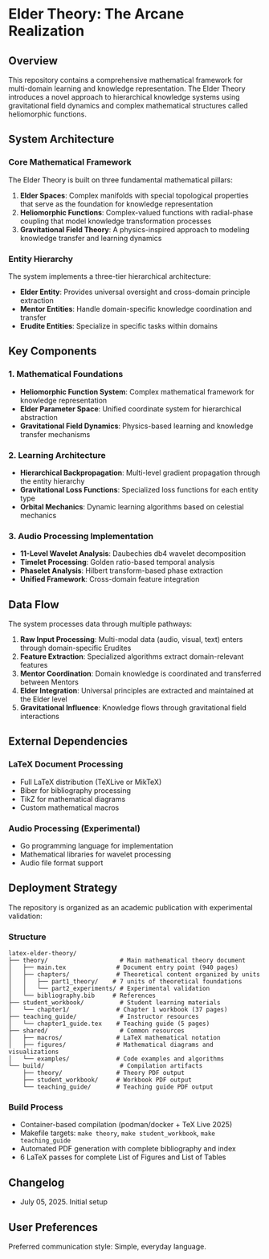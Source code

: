 # Elder Theory: The Arcane Realization

## Overview

This repository contains a comprehensive mathematical framework for multi-domain learning and knowledge representation. The Elder Theory introduces a novel approach to hierarchical knowledge systems using gravitational field dynamics and complex mathematical structures called heliomorphic functions.

## System Architecture

### Core Mathematical Framework

The Elder Theory is built on three fundamental mathematical pillars:

1. **Elder Spaces**: Complex manifolds with special topological properties that serve as the foundation for knowledge representation
2. **Heliomorphic Functions**: Complex-valued functions with radial-phase coupling that model knowledge transformation processes
3. **Gravitational Field Theory**: A physics-inspired approach to modeling knowledge transfer and learning dynamics

### Entity Hierarchy

The system implements a three-tier hierarchical architecture:

- **Elder Entity**: Provides universal oversight and cross-domain principle extraction
- **Mentor Entities**: Handle domain-specific knowledge coordination and transfer
- **Erudite Entities**: Specialize in specific tasks within domains

## Key Components

### 1. Mathematical Foundations
- **Heliomorphic Function System**: Complex mathematical framework for knowledge representation
- **Elder Parameter Space**: Unified coordinate system for hierarchical abstraction
- **Gravitational Field Dynamics**: Physics-based learning and knowledge transfer mechanisms

### 2. Learning Architecture
- **Hierarchical Backpropagation**: Multi-level gradient propagation through the entity hierarchy
- **Gravitational Loss Functions**: Specialized loss functions for each entity type
- **Orbital Mechanics**: Dynamic learning algorithms based on celestial mechanics

### 3. Audio Processing Implementation
- **11-Level Wavelet Analysis**: Daubechies db4 wavelet decomposition
- **Timelet Processing**: Golden ratio-based temporal analysis
- **Phaselet Analysis**: Hilbert transform-based phase extraction
- **Unified Framework**: Cross-domain feature integration

## Data Flow

The system processes data through multiple pathways:

1. **Raw Input Processing**: Multi-modal data (audio, visual, text) enters through domain-specific Erudites
2. **Feature Extraction**: Specialized algorithms extract domain-relevant features
3. **Mentor Coordination**: Domain knowledge is coordinated and transferred between Mentors
4. **Elder Integration**: Universal principles are extracted and maintained at the Elder level
5. **Gravitational Influence**: Knowledge flows through gravitational field interactions

## External Dependencies

### LaTeX Document Processing
- Full LaTeX distribution (TeXLive or MikTeX)
- Biber for bibliography processing
- TikZ for mathematical diagrams
- Custom mathematical macros

### Audio Processing (Experimental)
- Go programming language for implementation
- Mathematical libraries for wavelet processing
- Audio file format support

## Deployment Strategy

The repository is organized as an academic publication with experimental validation:

### Structure
```
latex-elder-theory/
├── theory/                    # Main mathematical theory document
│   ├── main.tex              # Document entry point (940 pages)
│   ├── chapters/             # Theoretical content organized by units
│   │   ├── part1_theory/    # 7 units of theoretical foundations
│   │   └── part2_experiments/ # Experimental validation
│   └── bibliography.bib     # References
├── student_workbook/          # Student learning materials
│   └── chapter1/             # Chapter 1 workbook (37 pages)
├── teaching_guide/            # Instructor resources
│   └── chapter1_guide.tex    # Teaching guide (5 pages)
├── shared/                    # Common resources
│   ├── macros/               # LaTeX mathematical notation
│   ├── figures/              # Mathematical diagrams and visualizations
│   └── examples/             # Code examples and algorithms
└── build/                     # Compilation artifacts
    ├── theory/               # Theory PDF output
    ├── student_workbook/     # Workbook PDF output
    └── teaching_guide/       # Teaching guide PDF output
```

### Build Process
- Container-based compilation (podman/docker + TeX Live 2025)
- Makefile targets: `make theory`, `make student_workbook`, `make teaching_guide`
- Automated PDF generation with complete bibliography and index
- 6 LaTeX passes for complete List of Figures and List of Tables

## Changelog

- July 05, 2025. Initial setup

## User Preferences

Preferred communication style: Simple, everyday language.